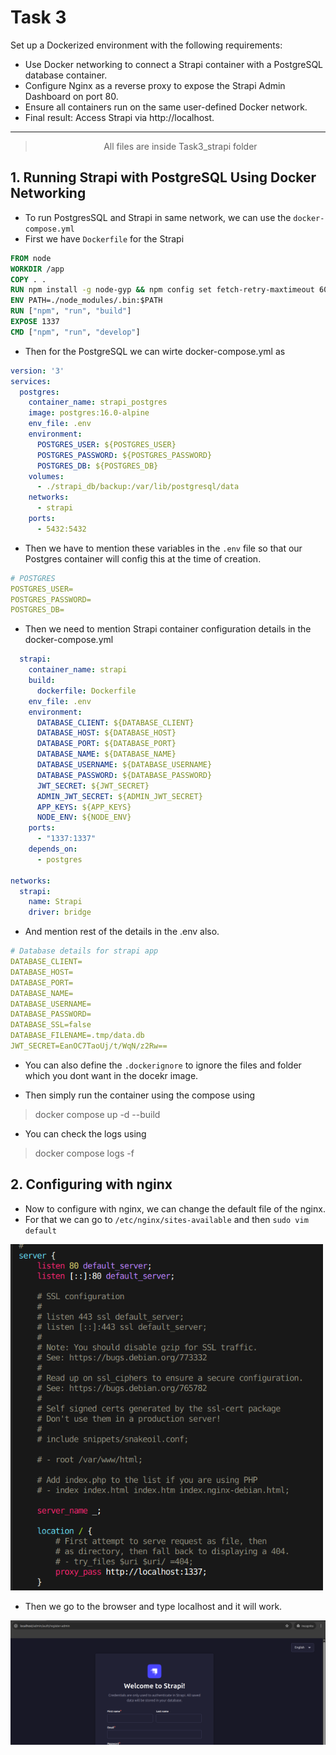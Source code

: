 # Task 3
Set up a Dockerized environment with the following requirements:
- Use Docker networking to connect a Strapi container with a PostgreSQL database container.
- Configure Nginx as a reverse proxy to expose the Strapi Admin Dashboard on port 80.
- Ensure all containers run on the same user-defined Docker network.
- Final result: Access Strapi via http://localhost.

---

> <center>All files are inside Task3_strapi folder</center>

## 1. Running Strapi with PostgreSQL Using Docker Networking
- To run PostgresSQL and Strapi in same network, we can use the `docker-compose.yml`
- First we have `Dockerfile` for the Strapi

``` dockerfile
FROM node
WORKDIR /app
COPY . .
RUN npm install -g node-gyp && npm config set fetch-retry-maxtimeout 600000 -g && npm install
ENV PATH=./node_modules/.bin:$PATH
RUN ["npm", "run", "build"]
EXPOSE 1337
CMD ["npm", "run", "develop"]
```

- Then for the PostgreSQL we can wirte docker-compose.yml as

```yml
version: '3'
services:
  postgres:
    container_name: strapi_postgres
    image: postgres:16.0-alpine
    env_file: .env
    environment:
      POSTGRES_USER: ${POSTGRES_USER}
      POSTGRES_PASSWORD: ${POSTGRES_PASSWORD}
      POSTGRES_DB: ${POSTGRES_DB}
    volumes:
      - ./strapi_db/backup:/var/lib/postgresql/data
    networks:
      - strapi
    ports:
      - 5432:5432
```
- Then we have to mention these variables in the `.env` file so that our Postgres container will config this at the time of creation.

``` yml
# POSTGRES
POSTGRES_USER=
POSTGRES_PASSWORD=
POSTGRES_DB=
```
- Then we need to mention Strapi container configuration details in the docker-compose.yml

``` yml
  strapi:
    container_name: strapi
    build:
      dockerfile: Dockerfile
    env_file: .env
    environment:
      DATABASE_CLIENT: ${DATABASE_CLIENT}
      DATABASE_HOST: ${DATABASE_HOST}
      DATABASE_PORT: ${DATABASE_PORT}
      DATABASE_NAME: ${DATABASE_NAME}
      DATABASE_USERNAME: ${DATABASE_USERNAME}
      DATABASE_PASSWORD: ${DATABASE_PASSWORD}
      JWT_SECRET: ${JWT_SECRET}
      ADMIN_JWT_SECRET: ${ADMIN_JWT_SECRET}
      APP_KEYS: ${APP_KEYS}
      NODE_ENV: ${NODE_ENV}
    ports:
      - "1337:1337"
    depends_on:
      - postgres

networks:
  strapi:
    name: Strapi
    driver: bridge
```
- And mention rest of the details in the .env also.

```yml
# Database details for strapi app
DATABASE_CLIENT=
DATABASE_HOST=
DATABASE_PORT=
DATABASE_NAME=
DATABASE_USERNAME=
DATABASE_PASSWORD=
DATABASE_SSL=false
DATABASE_FILENAME=.tmp/data.db
JWT_SECRET=EanOC7TaoUj/t/WqN/z2Rw==
```
- You can also define the `.dockerignore` to ignore the files and folder which you dont want in the docekr image.

- Then simply run the container using the compose using 
> docker compose up -d --build

- You can check the logs using 
> docker compose logs -f

## 2. Configuring with nginx

- Now to configure with nginx, we can change the default file of the nginx. 
- For that we can go to `/etc/nginx/sites-available` and then `sudo vim default`
<img src="./Task3_strapi/images/1.png" alt="Alt text" width="500"/>

- Then we go to the browser and type localhost and it will work.
<img src="./Task3_strapi/images/2.png" alt="Alt text" width="900"/>

